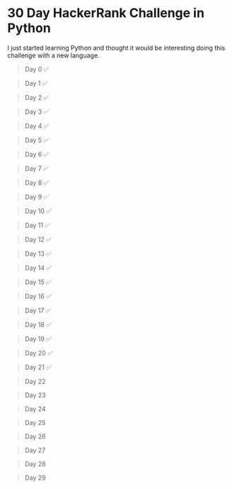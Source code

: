 # 30 Day HackerRank Challenge in Python

I just started learning Python and thought it would be interesting doing this challenge with a new language.

> Day 0 :white_check_mark:

> Day 1 :white_check_mark:

> Day 2 :white_check_mark:

> Day 3 :white_check_mark:

> Day 4 :white_check_mark:

> Day 5 :white_check_mark:

> Day 6 :white_check_mark:

> Day 7 :white_check_mark:

> Day 8 :white_check_mark:

> Day 9 :white_check_mark:

> Day 10 :white_check_mark:

> Day 11 :white_check_mark:

> Day 12 :white_check_mark:

> Day 13 :white_check_mark:

> Day 14 :white_check_mark:

> Day 15 :white_check_mark:

> Day 16 :white_check_mark:

> Day 17 :white_check_mark:

> Day 18 :white_check_mark:

> Day 19 :white_check_mark:

> Day 20 :white_check_mark:

> Day 21 :white_check_mark:

> Day 22

> Day 23

> Day 24

> Day 25

> Day 26

> Day 27

> Day 28

> Day 29
